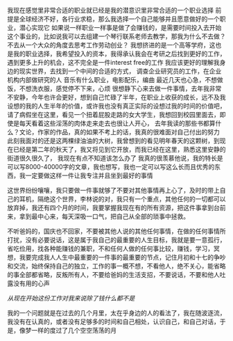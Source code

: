 我现在感觉里非常合适的职业就已经是我的潜意识里非常合适的一个职业选择
前提是全球经济不好，各行业求稳，那么我选择一个自己能够并且愿意做好的一个职业，潜心实现它
如果说一样职业一样事是做了会赚钱的，是需要时间投入去开始这个事业的，比如说我可以去组建一个琴行联系老师去教学，那我为什么不去做？不去从一个大众的角度去思考工作劳动创业？
我想挤进的是一个高等学府，这也是我的职业选择，我希望投入的资本，我得承认我会在考研之后找到更好的工作，遇到更多上升的机会，这不完全是一件interest free的工作
我应该更好的理解我身边的现实世界，去找到一个中间的合适的方式，
调查企业研究员的工作，在企业机构内部做研究的人
音乐有什么职业，电影配乐，编曲
最近几天也心急，不想做饭，不想洗衣服，感觉停不下来，心烦
很想静下心来去做一件事情，去年我非常不安静，今年也许会更好，想到自己忙碌了半年，在职业上收获的成长，远不及我设想的我的人生半年的价值，或许我也没有真正实际的设想过我的时间的价值吧，
请了病假坐在这里，看见一个扭着屁股走路的女大学生，我想回到校园里面去，即使是每天看着这些淫荡的肉体走来走去也很让人开心，
去年我读的那些书都算什么？文论，作家的作品，真的如果不考上的话，我真的很难面对自己付出的努力
此刻我面对的还是这两棵绿油油的大树，我曾想到的看见明年春天的这颗树，到现在已经是第二年的秋天了，我又将见到它开放，而我已经在这里，熟悉这里安静的街道很久很久了，
我现在有点不知道该怎么办了
我真的很羡慕他说，我的特长是可以写8000-40000字的文章，我也想写，我也一定可以写这么长而且优秀的东西，我一定要做这样一件让我专注并且坐到最好的事情

这世界纷纷嚷嚷，我只要做一件事就够了不要对其他事情再上心了，及时的带上自己的耳机，隔绝这个世界，李林说的对，我只有一个重点，其他任何的一切都可以放弃掉，我还有四个月的时间，我要掌握我现在有的所有资源，把这件事拿到台前来，拿到最中心来，每天深吸一口气，把自己从全部的琐事中拯救。

不听爸妈的，国庆也不回家，不要被其他人说的其他任何事情，在做的任何事情所打扰，没有必要说话，这是属于我自己的最重要的人生目标，我就是要一意孤行，省吃俭用，找各种能赚钱的兼职，不和任何人做的任何事比较，赚钱，学习，冥想，我要完成我人人生中最重要的一件事的最重要的节点，记住月初和十七的争吵和交流，始终保持自己的独立，工作的事一概不想，不看他人，绝不关心，能省略的事全部都省略，反叛所有人，不要给爸妈的生活支招，不要说话，不要和他人吐露没有用的心声

*从现在开始这份工作对我来说除了钱什么都不是*

我的一个问题就是在过去的几个月里，太在乎身边的人的看法了，我在随波逐流，我没有在认真的，或者没有足够多的时间和自己相处，认识自己，和自己对话，于是，像梦一样的度过了几个空空荡荡的月